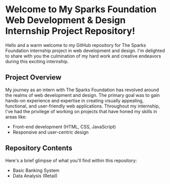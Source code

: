 # Welcome to My Sparks Foundation Web Development & Design Internship Project Repository!

Hello and a warm welcome to my GitHub repository for The Sparks Foundation internship project in web development and design. I'm delighted to share with you the culmination of my hard work and creative endeavors during this exciting internship.

## Project Overview

My journey as an intern with The Sparks Foundation has revolved around the realms of web development and design. The primary goal was to gain hands-on experience and expertise in creating visually appealing, functional, and user-friendly web applications. Throughout my internship, I've had the privilege of working on projects that have honed my skills in areas like:

- Front-end development (HTML, CSS, JavaScript)
- Responsive and user-centric design

## Repository Contents

Here's a brief glimpse of what you'll find within this repository:

- Basic Banking System
- Data Analysis (Retail)
